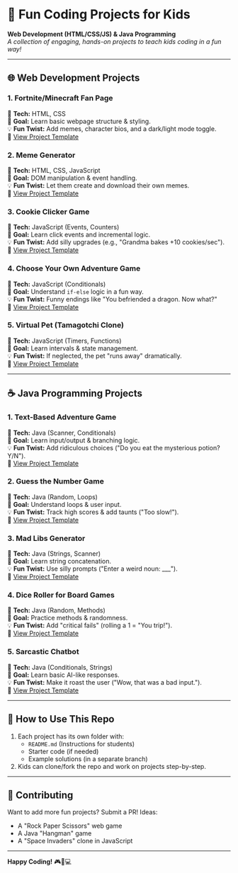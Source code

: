 # 🚀 Fun Coding Projects for Kids  
**Web Development (HTML/CSS/JS) & Java Programming**  
*A collection of engaging, hands-on projects to teach kids coding in a fun way!*  

---

## 🌐 **Web Development Projects**  

### 1. **Fortnite/Minecraft Fan Page**  
📌 **Tech:** HTML, CSS  
🎯 **Goal:** Learn basic webpage structure & styling.  
💡 **Fun Twist:** Add memes, character bios, and a dark/light mode toggle.  
📂 [View Project Template](./web/fan-page)  

### 2. **Meme Generator**  
📌 **Tech:** HTML, CSS, JavaScript  
🎯 **Goal:** DOM manipulation & event handling.  
💡 **Fun Twist:** Let them create and download their own memes.  
📂 [View Project Template](./web/meme_generator)  

### 3. **Cookie Clicker Game**  
📌 **Tech:** JavaScript (Events, Counters)  
🎯 **Goal:** Learn click events and incremental logic.  
💡 **Fun Twist:** Add silly upgrades (e.g., "Grandma bakes +10 cookies/sec").  
📂 [View Project Template](./web/cookie-clicker)  

### 4. **Choose Your Own Adventure Game**  
📌 **Tech:** JavaScript (Conditionals)  
🎯 **Goal:** Understand `if-else` logic in a fun way.  
💡 **Fun Twist:** Funny endings like "You befriended a dragon. Now what?"  
📂 [View Project Template](./web/adventure-game)  

### 5. **Virtual Pet (Tamagotchi Clone)**  
📌 **Tech:** JavaScript (Timers, Functions)  
🎯 **Goal:** Learn intervals & state management.  
💡 **Fun Twist:** If neglected, the pet "runs away" dramatically.  
📂 [View Project Template](./web/virtual-pet)  

---

## ☕ **Java Programming Projects**  

### 1. **Text-Based Adventure Game**  
📌 **Tech:** Java (Scanner, Conditionals)  
🎯 **Goal:** Learn input/output & branching logic.  
💡 **Fun Twist:** Add ridiculous choices ("Do you eat the mysterious potion? Y/N").  
📂 [View Project Template](./java/text-adventure)  

### 2. **Guess the Number Game**  
📌 **Tech:** Java (Random, Loops)  
🎯 **Goal:** Understand loops & user input.  
💡 **Fun Twist:** Track high scores & add taunts ("Too slow!").  
📂 [View Project Template](./java/guess-number)  

### 3. **Mad Libs Generator**  
📌 **Tech:** Java (Strings, Scanner)  
🎯 **Goal:** Learn string concatenation.  
💡 **Fun Twist:** Use silly prompts ("Enter a weird noun: ___").  
📂 [View Project Template](./java/mad-libs)  

### 4. **Dice Roller for Board Games**  
📌 **Tech:** Java (Random, Methods)  
🎯 **Goal:** Practice methods & randomness.  
💡 **Fun Twist:** Add "critical fails" (rolling a 1 = "You trip!").  
📂 [View Project Template](./java/dice-roller)  

### 5. **Sarcastic Chatbot**  
📌 **Tech:** Java (Conditionals, Strings)  
🎯 **Goal:** Learn basic AI-like responses.  
💡 **Fun Twist:** Make it roast the user ("Wow, that was a bad input.").  
📂 [View Project Template](./java/chatbot)  

---

## 🎯 **How to Use This Repo**  
1. Each project has its own folder with:  
   - `README.md` (Instructions for students)  
   - Starter code (if needed)  
   - Example solutions (in a separate branch)  
2. Kids can clone/fork the repo and work on projects step-by-step.  

---

## 🤝 **Contributing**  
Want to add more fun projects? Submit a PR! Ideas:  
- A "Rock Paper Scissors" web game  
- A Java "Hangman" game  
- A "Space Invaders" clone in JavaScript  

---

**Happy Coding!** 🎮👾💻  
